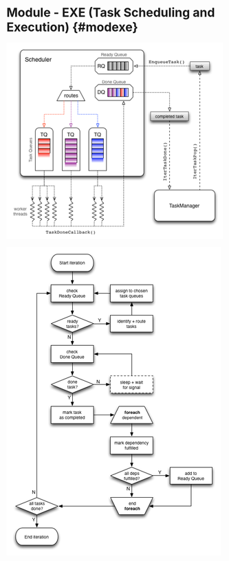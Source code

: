 Module - EXE (Task Scheduling and Execution) {#modexe}
==================================


![Different queues within the scheduler allow concurrent operations with minimal locking](images/exe_sched.png)


![Flowchart of operations achieved by the interaction between the Scheduler and TaskManager](images/exe_sched_flow.png)